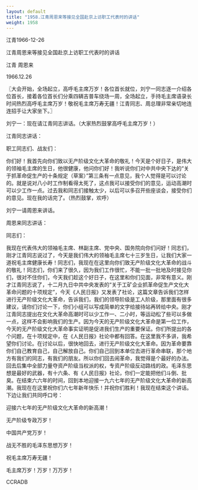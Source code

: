 ```yaml
---
layout: default
title: "1958.江青周恩来等接见全国赴京上访职工代表时的讲话"
weight: 1958
---
```


江青1966-12-26

江青周恩来等接见全国赴京上访职工代表时的讲话

江青 周恩来

1966.12.26

〖大会开始，全场起立，高呼毛主席万岁！各位首长就位，刘宁一同志逐一介绍各位首长，接着各位首长们分乘四辆吉普车绕场一周，全场起立，手持毛主席语录长时间热烈高呼毛主席万岁！敬祝毛主席万寿无疆！江青同志、周总理非常亲切地连连招手让大家坐下。〗

刘宁一：现在请江青同志讲话。（大家热烈鼓掌高呼毛主席万岁！）

江青同志讲话：

职工同志们、战友们：

你们好！我首先向你们致以无产阶级文化大革命的敬礼！今天是个好日子，是伟大的领袖毛主席的生日，他很健康，他问你们好！我听说你们对中共中央下达的“关于抓革命促生产的十条规定（草案）”第三条有一点意见，我个人觉得是可以讨论的。就是说对八小时工作制看得太死了，这点我可以接受你们的意见，运动高潮时可以少工作一点。过去我和同志们接触太少，以后可以多召开些座谈会，接受你们的意见。现在我的话完了。（热烈鼓掌，欢呼）

刘宁一请周恩来讲话。

周恩来同志讲话：

同志们：

我现在代表伟大的领袖毛主席、林副主席、党中央、国务院向你们问好！同志们，刚才江青同志说过了，今天是我们伟大的领袖毛主席七十三岁生日，让我们大家一道祝毛主席健康长寿！同志们，我现在在这里向你们致无产阶级文化大革命的战斗的敬礼！同志们，你们来了很久，因为我们工作很忙，不能一批一批地及时接见你们，很对不住你们，今天我们趁这个好日子，在这里和你们见面，非常有意义。刚才江青同志说了，十二月九日中共中央发表的“关于工矿企业抓革命促生产文化大革命问题的十项规定”，今天《人民日报》又发表了社论，这篇文章告诉我们怎样进行无产阶级文化大革命，告诉我们，我们的领导阶级是工人阶级，那里面有很多建议，请你们讨论一下，你们小组可以写成简单的文字给接待站再转给中央。刚才江青同志提出在文化大革命高潮时可以少工作一、二小时，等运动松了些可以多做一点，这样不会影响我们的生产。因为今天的无产阶级文化大革命是第一位工作，今天的无产阶级文化大革命事实证明是促进我们生产的重要保证。你们所提出的各个问题，在十项规定中，在《人民日报》社论中都有回答。在这里我不多讲，我希望你们讨论。在讨论以后，很快地回去，进行无产阶级文化大革命。因为革命要靠你们自己教育自己，自己解放自己。你们自己回到本单位去进行革命串联，那个地方有我们的同志，有我们的朋友。所以你们回去闹革命，我觉得是个最好的办法。回去后集中全部力量夺资产阶级当权派的权，专资产阶级反动路线的政。毛泽东思想是最好的武器，有十六条、有《人民日报》社论，你们一定能把他们斗倒、批臭。在结束六六年的时间，回到本地迎接一九六七年的无产阶级文化大革命的新高潮。我现在在这里祝你们六七年新年快乐！并祝你们胜利！我现在结束这个讲话。下边让我们共同呼口号：

迎接六七年的无产阶级文化大革命的新高潮！

无产阶级专政万岁！

中国共产党万岁！

战无不胜的毛泽东思想万岁！

祝毛主席万寿无疆！

毛主席万岁！万岁！万万岁！

CCRADB


